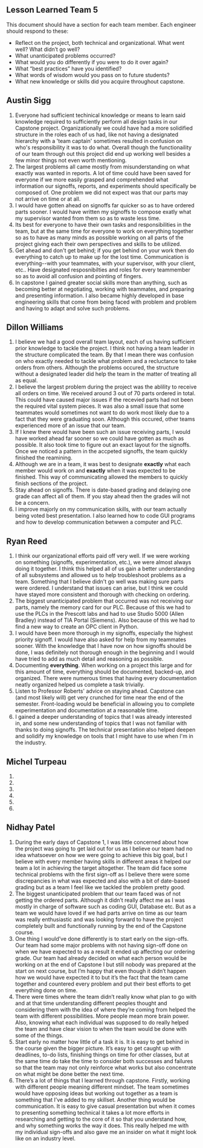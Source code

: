 ## Lesson Learned Team 5

This document should have a section for each team member. Each engineer should respond to these:

* Reflect on the project, both technical and organizational. What went well? What didn’t go well?
* What unanticipated problems occurred?
* What would you do differently if you were to do it over again?
* What “best practices” have you identified?
* What words of wisdom would you pass on to future students?
* What new knowledge or skills did you acquire throughout capstone.

## Austin Sigg
1. Everyone had sufficient techinical knowledge or means to learn said knowledge required to sufficiently perform all design tasks in our Capstone project.  Organizationally we could have had a more solidified structure in the roles each of us had, like not having a designated hierarchy with a 'team captain' sometimes resulted in confusion on who's responsibility it was to do what.  Overall though the functionaility of our team through out this project did end up working well besides a few minor things not even worth mentioning.
2. The largest problems all came mostly from misunderstanding on what exactly was wanted in reports. A lot of time could have been saved for everyone if we more easily grasped and comprehended what information our signoffs, reports, and experiments should specifically be composed of.  One problem we did not expect was that our parts may not arrive on time or at all. 
3. I would have gotten ahead on signoffs far quicker so as to have ordered parts sooner. I would have written my signoffs to compose exatly what my supervisor wanted from them so as to waste less time. 
4. Its best for everyone to have their own tasks and responsibilities in the team, but at the same time for everyone to work on everything together so as to have as many minds as possible working on all parts of the project giving each their own perspectives and skills to be utilized.
5. Get ahead and don't get behind; if you get behind on your work then do everything to catch up to make up for the lost time. Communication is everything--with your teammates, with your supervisor, with your client, etc..  Have designated resposnibilties and roles for every teammember so as to avoid all confusion and pointing of fingers.
6. In capstone I gained greater social skills more than anything, such as becoming better at negotiating, working with teammates, and preparing and presenting information. I also became highly developed in base engineering skills that come from being faced with problem and problem and having to adapt and solve such problems. 

## Dillon Williams
1. I believe we had a good overall team layout, each of us having sufficient prior knowledge to tackle the project. I think not having a team leader in the structure complicated the team. By that I mean there was confusion on who exactly needed to tackle what problem and a recluctance to take orders from others. Although the problems occured, the structure without a designated leader did help the team in the matter of treating all as equal.  
2. I believe the largest problem during the project was the ablility to receive all orders on time. We received around 3 out of 70 parts ordered in total. This could have caused major issues if the recevied parts had not been the required vital system pieces. It was also a small issue that some teammates would sometimes not want to do work most likely due to a fact that they were graduating soon. Although this occured, other teams experienced more of an issue that our team.  
3. If I knew there would have been such an issue receiving parts, I would have worked ahead far sooner so we could have gotten as much as possible. It also took time to figure out an exact layout for the signoffs. Once we noticed a pattern in the accpeted signoffs, the team quickly finished the reamining.  
4. Although we are in a team, it was best to designate **exactly** what each member would work on and **exactly** when it was expected to be finished. This way of communicating allowed the members to quickly finish sections of the project.  
5. Stay ahead on signoffs. There is date-based grading and delaying one grade can affect all of them. If you stay ahead then the grades will not be a concern.  
6. I improve majorly on my communication skills, with our team actually being voted best presentation. I also learned how to code GUI programs and how to develop communication betwwen a computer and PLC.  

## Ryan Reed 
1.  I think our organizational efforts paid off very well. If we were working on something (signoffs, experimentation, etc.), we were almost always doing it together. I think this helped all of us gain a better understanding of all subsystems and allowed us to help troubleshoot problems as a team. Something that I believe didn't go well was making sure parts were ordered. I understand that issues can arise, but I think we could have stayed more consistent and thorough with checking on ordering.
2.  The biggest unanticipated problem that occurred was not receiving our parts, namely the memory card for our PLC. Because of this we had to use the PLCs in the Prescott labs and had to use Studio 5000 (Allen Bradley) instead of TIA Portal (Siemens). Also because of this we had to find a new way to create an OPC client in Python.
3.  I would have been more thorough in my signoffs, especially the highest priority signoff. I would have also asked for help from my teammates sooner. With the knowledge that I have now on how signoffs should be done, I was definitely not thorough enough in the beginning and I would have tried to add as much detail and reasoning as possible.
4.  Documenting **everything**. When working on a project this large and for this amount of time, everything should be documented, backed-up, and organized. There were numerous times that having every documentation neatly organized helped us complete a task trivially.
5.  Listen to Professor Roberts' advice on staying ahead. Capstone can (and most likely will) get very crunched for time near the end of the semester. Front-loading would be beneficial in allowing you to complete experimentation and documentation at a reasonable time.
6.  I gained a deeper understanding of topics that I was already interested in, and some new understanding of topics that I was not familiar with thanks to doing signoffs. The technical presentation also helped deepen and solidify my knowledge on tools that I might have to use when I'm in the industry.

## Michel Turpeau
1.
2.
3.
4.
5.
6.

## Nidhay Patel
1. During the early days of Capstone 1, I was little concerned about how the project was going to get laid out for us as I believe our team had no idea whatsoever on how we were going to achieve this big goal, but I believe with every member having skills in different areas it helped our team a lot in achieving the target altogether. The team did face some technical problems with the first sign-off as I believe there were some discrepancies in what was expected and also with a bit of date-based grading but as a team I feel like we tackled the problem pretty good.
2. The biggest unanticipated problem that our team faced was of not getting the ordered parts. Although it didn’t really affect me as I was mostly in charge of software such as coding GUI, Database etc. But as a team we would have loved if we had parts arrive on time as our team was really enthusiastic and was looking forward to have the project completely built and functionally running by the end of the Capstone course.
3. One thing I would’ve done differently is to start early on the sign-offs. Our team had some major problems with not having sign-off done on when we have expected to as a result it ended up affecting our ordering grade. Our team had already decided on what each person would be working on at the end of Capstone I but still nobody was prepared at the start on next course, but I’m happy that even though it didn’t happen how we would have expected it to but it’s the fact that the team came together and countered every problem and put their best efforts to get everything done on time.
4. There were times where the team didn’t really know what plan to go with and at that time understanding different peoples thought and considering them with the idea of where they’re coming from helped the team with different possibilities. More people mean more brain power. Also, knowing what each individual was supposed to do really helped the team and have clear vision to when the team would be done with some of the things.
5. Start early no matter how little of a task it is. It is easy to get behind in the course given the bigger picture. It’s easy to get caught up with deadlines, to-do lists, finishing things on time for other classes, but at the same time do take the time to consider both successes and failures so that the team may not only reinforce what works but also concentrate on what might be done better the next time.
6. There’s a lot of things that I learned through capstone. Firstly, working with different people meaning different mindset. The team sometimes would have opposing ideas but working out together as a team is something that I’ve added to my skillset. Another thing would be communication. It is easy to give casual presentation but when it comes to presenting something technical it takes a lot more efforts in researching and getting to the core of it so that you understand how, and why something works the way it does. This really helped me with my individual sign-offs and also gave me an insider on what it might look like on an industry level.
